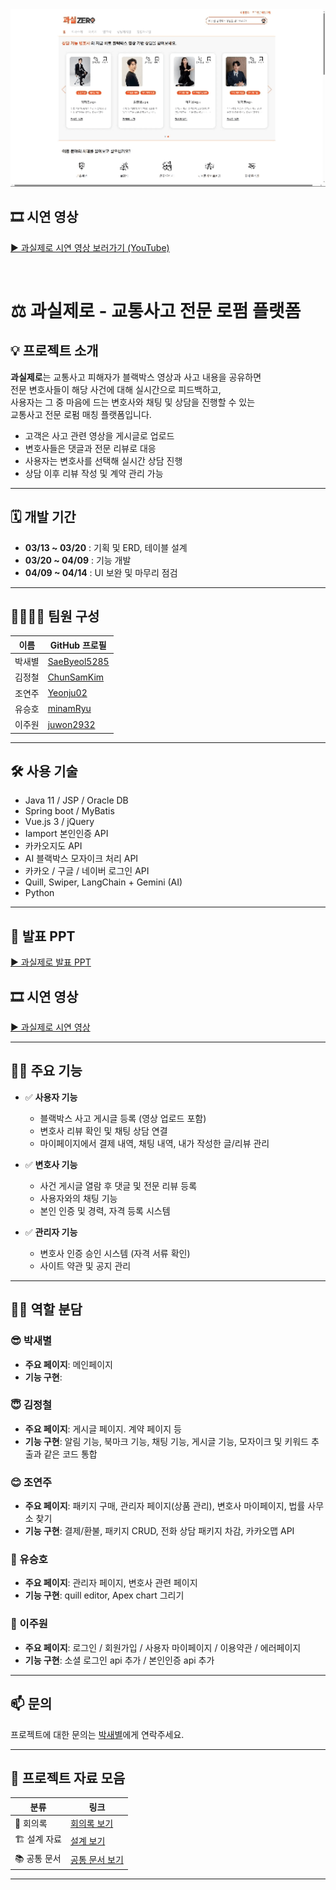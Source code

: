 <div align="center">
  <img src="./img/demo_main.gif" width="800" alt="GwasilZero 시연 영상">
</div>

## 🎞 시연 영상

[▶ 과실제로 시연 영상 보러가기 (YouTube)](https://youtu.be/KJoKx0VPUEE)

<br>

# ⚖️ 과실제로 - 교통사고 전문 로펌 플랫폼

## 💡 프로젝트 소개

**과실제로**는 교통사고 피해자가 블랙박스 영상과 사고 내용을 공유하면  
전문 변호사들이 해당 사건에 대해 실시간으로 피드백하고,  
사용자는 그 중 마음에 드는 변호사와 채팅 및 상담을 진행할 수 있는  
교통사고 전문 로펌 매칭 플랫폼입니다.

- 고객은 사고 관련 영상을 게시글로 업로드  
- 변호사들은 댓글과 전문 리뷰로 대응  
- 사용자는 변호사를 선택해 실시간 상담 진행  
- 상담 이후 리뷰 작성 및 계약 관리 가능  

---

## 🗓 개발 기간

- **03/13 ~ 03/20** : 기획 및 ERD, 테이블 설계  
- **03/20 ~ 04/09** : 기능 개발  
- **04/09 ~ 04/14** : UI 보완 및 마무리 점검

---

## 👨‍👩‍👦‍👦 팀원 구성

| 이름 | GitHub 프로필 |
|------|----------------|
| 박새별 | [SaeByeol5285](https://github.com/......) |
| 김정철 | [ChunSamKim](https://github.com/ChunSamKim) |
| 조연주 | [Yeonju02](https://github.com/Yeonju02) |
| 유승호 | [minamRyu](https://github.com/minamRyu/Intro) |
| 이주원 | [juwon2932]() |

---

## 🛠 사용 기술

- Java 11 / JSP / Oracle DB  
- Spring boot / MyBatis  
- Vue.js 3 / jQuery  
- Iamport 본인인증 API  
- 카카오지도 API  
- AI 블랙박스 모자이크 처리 API
- 카카오 / 구글 / 네이버 로그인 API
- Quill, Swiper, LangChain + Gemini (AI)
- Python

---

## 📕 발표 PPT  
[▶ 과실제로 발표 PPT](#)

## 🎞 시연 영상  
[▶ 과실제로 시연 영상](./img/demo_main_clean.gif)

---

## 👨‍💻 주요 기능

- ✅ **사용자 기능**
  - 블랙박스 사고 게시글 등록 (영상 업로드 포함)
  - 변호사 리뷰 확인 및 채팅 상담 연결
  - 마이페이지에서 결제 내역, 채팅 내역, 내가 작성한 글/리뷰 관리

- ✅ **변호사 기능**
  - 사건 게시글 열람 후 댓글 및 전문 리뷰 등록
  - 사용자와의 채팅 기능
  - 본인 인증 및 경력, 자격 등록 시스템

- ✅ **관리자 기능**
  - 변호사 인증 승인 시스템 (자격 서류 확인)
  - 사이트 약관 및 공지 관리

---

## 🧑‍💼 역할 분담

### 😎 박새별
- **주요 페이지**: 메인페이지
- **기능 구현**: 

### 😇 김정철
- **주요 페이지**: 게시글 페이지. 계약 페이지 등
- **기능 구현**: 알림 기능, 북마크 기능, 채팅 기능, 게시글 기능, 모자이크 및 키워드 추출과 같은 코드 통합

### 😊 조연주
- **주요 페이지**: 패키지 구매, 관리자 페이지(상품 관리), 변호사 마이페이지, 법률 사무소 찾기
- **기능 구현**: 결제/환불, 패키지 CRUD, 전화 상담 패키지 차감, 카카오맵 API

### 🐴 유승호
- **주요 페이지**: 관리자 페이지, 변호사 관련 페이지
- **기능 구현**: quill editor, Apex chart 그리기

### 🐯 이주원
- **주요 페이지**: 로그인 / 회원가입 / 사용자 마이페이지 / 이용약관 / 에러페이지
- **기능 구현**: 소셜 로그인 api 추가 / 본인인증 api 추가

---

## 📫 문의

프로젝트에 대한 문의는 [박새별]()에게 연락주세요.

---

## 📂 프로젝트 자료 모음

| 분류 | 링크 |
|------|------|
| 📝 회의록 | [회의록 보기](https://drive.google.com/drive/folders/1bpM3vTIY-6_Rf_6FwxaOvptJlfphWDZC) |
| 🏗 설계 자료 | [설계 보기](https://drive.google.com/drive/folders/1WqbDMTMkynVD0cCp9hnwFD0ld0HBcUQW) |
| 📚 공통 문서 | [공통 문서 보기](https://drive.google.com/drive/folders/1Xm2uaNjuhy3Qlk6FlUh8F5hIuKT3p7nS) |

---
